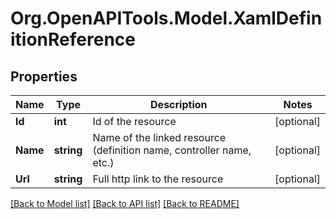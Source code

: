 # Org.OpenAPITools.Model.XamlDefinitionReference

## Properties

Name | Type | Description | Notes
------------ | ------------- | ------------- | -------------
**Id** | **int** | Id of the resource | [optional] 
**Name** | **string** | Name of the linked resource (definition name, controller name, etc.) | [optional] 
**Url** | **string** | Full http link to the resource | [optional] 

[[Back to Model list]](../README.md#documentation-for-models) [[Back to API list]](../README.md#documentation-for-api-endpoints) [[Back to README]](../README.md)


